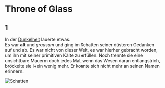 # Throne of Glass
## 1 
In der [Dunkelheit](https://de.wiktionary.org/wiki/Dunkelheit) lauerte etwas. 
<br> Es war **alt** und *grausam* und ging im Schatten seiner düsteren Gedanken auf und ab. Es war nicht von dieser Welt, es war hierher gebracht worden, um ihn mit seiner primitiven Kälte zu erfüllen. Noch trennte sie eine unsichtbare Mauerm doch jedes Mal, wenn das Wesen daran entlangstrich, bröckelte sie i+ein wenig mehr. Er konnte sich nicht mehr an seinen Namen erinnern.

![Schatten](https://ichrede.de/wp-content/uploads/2016/12/Schatten-Adventskalender-e1482086302292.jpg)
